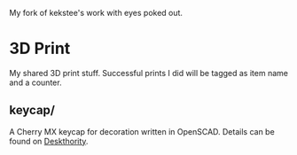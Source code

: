 My fork of kekstee's work with eyes poked out.

3D Print
========
My shared 3D print stuff.
Successful prints I did will be tagged as item name and a counter.

keycap/
-------
A Cherry MX keycap for decoration written in OpenSCAD.
Details can be found on [Deskthority](http://deskthority.net/workshop-f7/3d-printed-cherry-mx-keycap-t4620.html).
